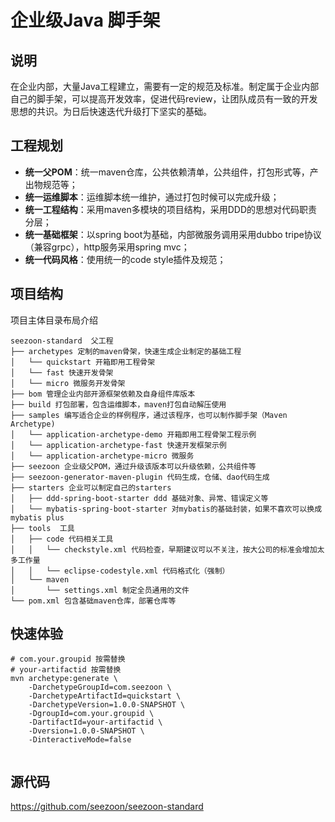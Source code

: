 # 企业级Java 脚手架

## 说明

在企业内部，大量Java工程建立，需要有一定的规范及标准。制定属于企业内部自己的脚手架，可以提高开发效率，促进代码review，让团队成员有一致的开发思想的共识。为日后快速迭代升级打下坚实的基础。

## 工程规划

- **统一父POM**：统一maven仓库，公共依赖清单，公共组件，打包形式等，产出物规范等；
- **统一运维脚本**：运维脚本统一维护，通过打包时候可以完成升级；
- **统一工程结构**：采用maven多模块的项目结构，采用DDD的思想对代码职责分层；
- **统一基础框架**：以spring boot为基础，内部微服务调用采用dubbo tripe协议（兼容grpc），http服务采用spring
  mvc；
- **统一代码风格**：使用统一的code style插件及规范；

## 项目结构

项目主体目录布局介绍

```
seezoon-standard  父工程
├── archetypes 定制的maven骨架，快速生成企业制定的基础工程
│   └── quickstart 开箱即用工程骨架
│   └── fast 快速开发骨架
│   └── micro 微服务开发骨架
├── bom 管理企业内部开源框架依赖及自身组件库版本
├── build 打包部署，包含运维脚本，maven打包自动解压使用
├── samples 编写适合企业的样例程序，通过该程序，也可以制作脚手架（Maven Archetype)
│   └── application-archetype-demo 开箱即用工程骨架工程示例
│   └── application-archetype-fast 快速开发框架示例
│   └── application-archetype-micro 微服务
├── seezoon 企业级父POM，通过升级该版本可以升级依赖，公共组件等
├── seezoon-generator-maven-plugin 代码生成，仓储、dao代码生成
├── starters 企业可以制定自己的starters
│   ├── ddd-spring-boot-starter ddd 基础对象、异常、错误定义等
│   └── mybatis-spring-boot-starter 对mybatis的基础封装，如果不喜欢可以换成mybatis plus
├── tools  工具
│   ├── code 代码相关工具  
│   │   └── checkstyle.xml 代码检查，早期建议可以不关注，按大公司的标准会增加太多工作量
│   │   └── eclipse-codestyle.xml 代码格式化（强制）
│   └── maven
│       └── settings.xml 制定全员通用的文件
└── pom.xml 包含基础maven仓库，部署仓库等
```

## 快速体验

```shell
# com.your.groupid 按需替换
# your-artifactid 按需替换
mvn archetype:generate \
    -DarchetypeGroupId=com.seezoon \
    -DarchetypeArtifactId=quickstart \
    -DarchetypeVersion=1.0.0-SNAPSHOT \
    -DgroupId=com.your.groupid \
    -DartifactId=your-artifactid \
    -Dversion=1.0.0-SNAPSHOT \
    -DinteractiveMode=false
    
```

## 源代码

https://github.com/seezoon/seezoon-standard